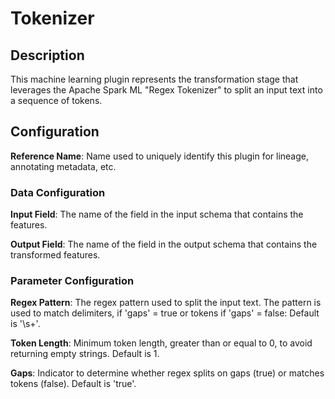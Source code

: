 
# Tokenizer

## Description
This machine learning plugin represents the transformation stage that leverages the Apache Spark ML "Regex Tokenizer"
to split an input text into a sequence of tokens.

## Configuration
**Reference Name**: Name used to uniquely identify this plugin for lineage, annotating metadata, etc.

### Data Configuration
**Input Field**: The name of the field in the input schema that contains the features.

**Output Field**: The name of the field in the output schema that contains the transformed features.

### Parameter Configuration
**Regex Pattern**: The regex pattern used to split the input text. The pattern is used to match delimiters, 
if 'gaps' = true or tokens if 'gaps' = false: Default is '\\s+'.		

**Token Length**: Minimum token length, greater than or equal to 0,  to avoid returning empty strings. 
Default is 1.

**Gaps**: Indicator to determine whether regex splits on gaps (true) or matches tokens (false). 
Default is 'true'.
